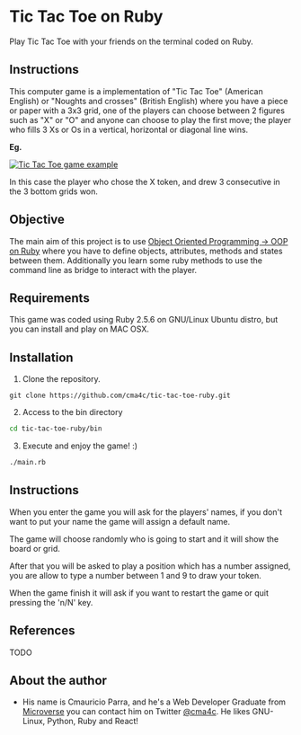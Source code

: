 # Tic Tac Toe on Ruby

Play Tic Tac Toe with your friends on the terminal coded on Ruby.

## Instructions

This computer game is a implementation of "Tic Tac Toe" (American English) or "Noughts and crosses" (British English)
where you have a piece or paper with a 3x3 grid, one of the players can choose between 2 figures such as
"X" or "O" and anyone can choose to play the first move; the player who fills 3 Xs or Os in a vertical,
horizontal or diagonal line wins.

**Eg.**

[![Tic Tac Toe game example](https://en.wikipedia.org/wiki/File:Tic-tac-toe-game-1.svg)](https://www.wikipedia.org)

In this case the player who chose the X token, and drew 3 consecutive in the 3 bottom grids won.

## Objective

The main aim of this project is to use [Object Oriented Programming -> OOP on Ruby](https://launchschool.com/books/oo_ruby/read/the_object_model) 
where you have to define objects, attributes, methods and states between them. Additionally you
learn some ruby methods to use the command line as bridge to interact with the player.

## Requirements

This game was coded using Ruby 2.5.6 on GNU/Linux Ubuntu distro, but you can install and play on MAC OSX.


## Installation

1. Clone the repository.
```
git clone https://github.com/cma4c/tic-tac-toe-ruby.git
```

2. Access to the bin directory
```sh
cd tic-tac-toe-ruby/bin
```

3. Execute and enjoy the game! :)
```sh
./main.rb
```

## Instructions

When you enter the game you will ask for the players' names, if you don't want to put your name
the game will assign a default name.

The game will choose randomly who is going to start and it will show the board or grid.

After that you will be asked to play a position which has a number assigned, you are allow to
type a number between 1 and 9 to draw your token.

When the game finish it will ask if you want to restart the game or quit pressing the 'n/N' key.

## References

TODO

## About the author

- His name is Cmauricio Parra, and he's a Web Developer Graduate from [Microverse](https://www.microverse.org/)
  you can contact him on Twitter [@cma4c](https://twitter.com/@cma4c). He likes
  GNU-Linux, Python, Ruby and React!
